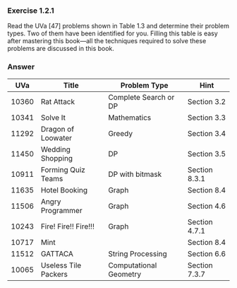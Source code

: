 ### Exercise 1.2.1

Read the UVa [47] problems shown in Table 1.3 and determine their problem types. Two of them have been identified for you. Filling this table is easy after mastering this book—all the techniques required to solve these problems are discussed in this book.

### Answer

| UVa   | Title                | Problem Type           | Hint          |
| ----- | -------------------- | ---------------------- | ------------- |
| 10360 | Rat Attack           | Complete Search or DP  | Section 3.2   |
| 10341 | Solve It             | Mathematics            | Section 3.3   |
| 11292 | Dragon of Loowater   | Greedy                 | Section 3.4   |
| 11450 | Wedding Shopping     | DP                     | Section 3.5   |
| 10911 | Forming Quiz Teams   | DP with bitmask        | Section 8.3.1 |
| 11635 | Hotel Booking        | Graph                  | Section 8.4   |
| 11506 | Angry Programmer     | Graph                  | Section 4.6   |
| 10243 | Fire! Fire!! Fire!!! | Graph                  | Section 4.7.1 |
| 10717 | Mint                 |                        | Section 8.4   |
| 11512 | GATTACA              | String Processing      | Section 6.6   |
| 10065 | Useless Tile Packers | Computational Geometry | Section 7.3.7 |
